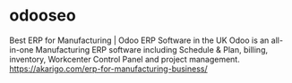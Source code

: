 # odooseo
Best ERP for Manufacturing | Odoo ERP Software in the UK
Odoo is an all-in-one Manufacturing ERP software including Schedule & Plan, billing, inventory, Workcenter Control Panel and project management.
https://akarigo.com/erp-for-manufacturing-business/
